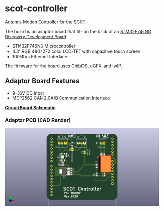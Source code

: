 # scot-controller

Antenna Motion Controller for the SCOT.

The board is an adaptor board that fits on the back of an [STM32F746NG Discovery Development Board](https://www.st.com/en/evaluation-tools/32f746gdiscovery.html).

* STM32F746NG Microcontroller
* 4.3” RGB 480×272 color LCD-TFT with capacitive touch screen
* 100Mb/s Ethernet Interface

The firmware for the board uses ChibiOS, uGFX, and lwIP.

## Adaptor Board Features

* 9-36V DC Input
* MCP2562 CAN 2.0A/B Communication Interface

[**Circuit Board Schematic**](https://github.com/philcrump/scot-controller/raw/master/scot-controller-schematic.pdf)

### Adaptor PCB (CAD Render)

![PCB CAD Render](https://raw.githubusercontent.com/philcrump/scot-controller/master/scot-controller-cad.png)